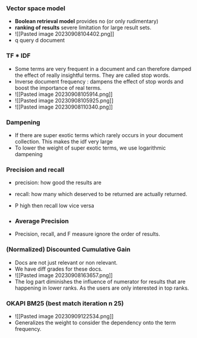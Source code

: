 ### Vector space model
- **Boolean retrieval model** provides no (or only rudimentary) 
- **ranking of results** severe limitation for large result sets.
- ![[Pasted image 20230908104402.png]]
- q query d document
### TF * IDF
- Some terms are very frequent in a document and can therefore damped the effect of really insightful terms. They are called stop words.
- Inverse document frequency : dampens the effect of stop words and boost the importance of real terms.
- ![[Pasted image 20230908105914.png]]
- ![[Pasted image 20230908105925.png]]
- ![[Pasted image 20230908110340.png]]

### Dampening 
- If there are super exotic terms which rarely occurs in your document collection. This makes the idf very large
- To lower the weight of super exotic terms, we use logarithmic dampening 
### Precision and recall
- precision: how good the results are
- recall: how many which deserved to be returned are actually returned.
- P high then recall low vice versa

- ### Average Precision
- Precision, recall, and F measure ignore the order of results.
### (Normalized) Discounted Cumulative Gain 
- Docs are not just relevant or non relevant.
- We have diff grades for these docs.
- ![[Pasted image 20230908163657.png]]
- The log part diminishes the influence of numerator for results that are happening in lower ranks. As the users are only interested in top ranks.
### OKAPI BM25 (best match iteration n 25)
- ![[Pasted image 20230909122534.png]]
- Generalizes the weight to consider the dependency onto the term frequency.
